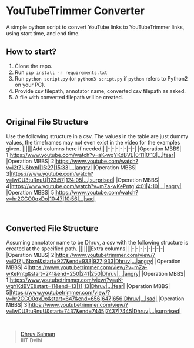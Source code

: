 # YouTubeTrimmer Converter
A simple python script to convert YouTube links to YouTubeTrimmer links, using start time, and end time.

## How to start?
1. Clone the repo.<br>
2. Run `pip install -r requirements.txt`<br>
3. Run `python script.py` (or `python3 script.py` if `python` refers to Python2 on your PC).<br>
4. Provide csv filepath, annotator name, converted csv filepath as asked.<br>
5. A file with converted filepath will be created.<br><br>

## Original File Structure
Use the following structure in a csv. The values in the table are just dummy values, the timeframes may not even exist in the video for the examples given.
||||||Add columns here if needed||
|-|-|-|-|-|-|-|
|Operation MBBS|  1|https://www.youtube.com/watch?v=aK-wgYKdBVE|0:11|0:13|...|fear|
|Operation MBBS|  2|https://www.youtube.com/watch?v=i2tZjJ6bxnI|15:27|15:33|...|angry|
|Operation MBBS|  3|https://www.youtube.com/watch?v=lwCU3tuRnuU|123:57|124:05|...|surprised|
|Operation MBBS|  4|https://www.youtube.com/watch?v=mZa-wKePntg|4:01|4:10|...|angry|
|Operation MBBS|  5|https://www.youtube.com/watch?v=hr2CCO0qxDo|10:47|10:56|...|sad|

<br>

## Converted File Structure
Assuming annotator name to be Dhruv, a csv with the following structure is created at the specified path.
|||||||Extra columns||
|-|-|-|-|-|-|-|-|
|Operation MBBS|  2|https://www.youtubetrimmer.com/view/?v=i2tZjJ6bxnI&start=927&end=933|927|933|Dhruv|...|angry|
|Operation MBBS|  4|https://www.youtubetrimmer.com/view/?v=mZa-wKePntg&start=241&end=250|241|250|Dhruv|...|angry|
|Operation MBBS|  1|https://www.youtubetrimmer.com/view/?v=aK-wgYKdBVE&start=11&end=13|11|13|Dhruv|...|fear|
|Operation MBBS|  5|https://www.youtubetrimmer.com/view/?v=hr2CCO0qxDo&start=647&end=656|647|656|Dhruv|...|sad|
|Operation MBBS|  3|https://www.youtubetrimmer.com/view/?v=lwCU3tuRnuU&start=7437&end=7445|7437|7445|Dhruv|...|surprised|

<br>

> [Dhruv Sahnan](https://github.com/dhruvs009)<br>
> IIIT Delhi
